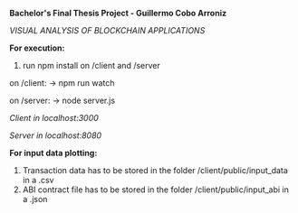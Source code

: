 **Bachelor's Final Thesis Project - Guillermo Cobo Arroniz**

*VISUAL ANALYSIS OF BLOCKCHAIN APPLICATIONS* 

**For execution:**

1) run npm install on /client and /server

on /client:
  -> npm run watch

on /server:
  -> node server.js

*Client in localhost:3000*

*Server in localhost:8080*

**For input data plotting:**

1) Transaction data has to be stored in the folder /client/public/input_data in a .csv
2) ABI contract file has to be stored in the folder /client/public/input_abi in a .json

